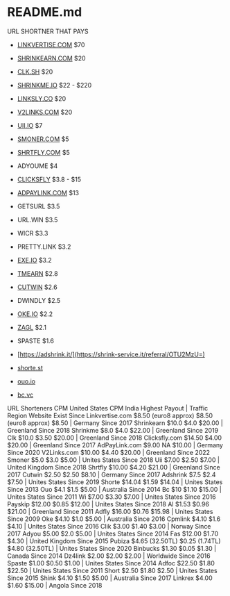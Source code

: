 # README.md
URL SHORTNER THAT PAYS

- [LINKVERTISE.COM](https://publisher.linkvertise.com/ac/1017482) $70
- [SHRINKEARN.COM](https://shrinkearn.com/ref/ishandutta2007) $20
- [CLK.SH](https://clk.sh/ref/ishandutta2007) $20
- [SHRINKME.IO](https://shrinkme.io/ref/ishandutta2007) $22 - $220
- [LINKSLY.CO](https://linksly.co/ref/ishandutta2007) $20
- [V2LINKS.COM](https://v2links.com/ref/ishandutta2007) $20
- [UII.IO](https://uii.io/ref/ishandutta2007) $7
- [SMONER.COM](https://smoner.com/ref/ishandutta2007) $5
- [SHRTFLY.COM](https://shrtfly.com/ref/ishandutta2007) $5
- ADYOUME $4
- [CLICKSFLY](https://clicksfly.com/ref/ishandutta2007) $3.8 - $15
- [ADPAYLINK.COM](https://adpaylink.com/ref/ishandutta2007) $13
- GETSURL $3.5
- URL.WIN $3.5
- WICR $3.3
- PRETTY.LINK $3.2
- [EXE.IO](https://exe.io/ref/ishandutta2007) $3.2
- [TMEARN](https://tmearn.net/ref/ishandutta2007) $2.8
- [CUTWIN](https://cutwin.com/ref/10155932283918649) $2.6
- DWINDLY $2.5
- [OKE.IO](https://oke.io/ref/ishandutta2007) $2.2
- [ZAGL](https://zee.gl/ref/10155920842323649) $2.1
- SPASTE $1.6

- [https://adshrink.it/](https://shrink-service.it/referral/OTU2MzU=)

- [shorte.st](http://join-shortest.com/ref/baec3f4552?user-type=new)

- [ouo.io](http://ouo.io/ref/FLblOL1m)

- [bc.vc](https://bc.vc/?r=252243)


URL Shorteners	CPM United States	CPM India	Highest Payout | Traffic Region	Website Exist Since
Linkvertise.com	$8.50 (euro8 approx)	$8.50 (euro8 approx)	$8.50 | Germany	Since 2017
Shrinkearn	$10.0	$4.0	$20.00 | Greenland	Since 2018
Shrinkme	$8.0	$4.0	$22.00 | Greenland	Since 2019
Clk	$10.0	$3.50	$20.00 | Greenland	Since 2018
Clicksfly.com	$14.50	$4.00	$20.00 | Greenland	Since 2017
AdPayLink.com	$9.00	NA	$10.00 | Germany	Since 2020
V2Links.com	$10.00	$4.40	$20.00 | Greenland	Since 2022
Smoner	$5.0	$3.0	$5.00 | Unites States	Since 2018
Uii	$7.00	$2.50	$7.00 | United Kingdom	Since 2018
Shrtfly	$10.00	$4.20	$21.00 | Greenland	Since 2017
Cutwin	$2.50	$2.50	$8.10 | Germany	Since 2017
Adshrink	$7.5	$2.4	$7.50 | Unites States	Since 2019
Shorte	$14.04	$1.59	$14.04 | Unites States	Since 2013
Ouo	$4.1	$1.5	$5.00 | Australia	Since 2014
Bc	$10	$1.10	$15.00 | Unites States	Since 2011
Wi	$7.00	$3.30	$7.00 | Unites States	Since 2016
Payskip	$12.00	$0.85	$12.00 | Unites States	Since 2018
Al	$1.53	$0.96	$21.00 | Greenland	Since 2011
Adfly	$16.00	$0.76	$15.98 | Unites States	Since 2009
Oke	$4.10	$1.0	$5.00 | Australia	Since 2016
Cpmlink	$4.10	$1.6	$4.10 | Unites States	Since 2016
Clik	$3.00	$1.40	$3.00 | Norway	Since 2017
Adyou	$5.00	$2.0	$5.00 | Unites States	Since 2014
Fas	$12.00	$1.70	$4.30 | United Kingdom	Since 2015
Pubiza	$4.65 (32.50TL)	$0.25 (1.74TL)	$4.80 (32.50TL) | Unites States	Since 2020
Binbucks	$1.30	$0.05	$1.30 | Canada	Since 2014
Dz4link	$2.00	$2.00	$2.00 | Worldwide	Since 2016
Spaste	$1.00	$0.50	$1.00 | Unites States	Since 2014
Adfoc	$22.50	$1.80	$22.50 | Unites States	Since 2011
Short	$2.50	$1.80	$2.50 | Unites States	Since 2015
Shink	$4.10	$1.50	$5.00 | Australia	Since 2017
Linkrex	$4.00	$1.60	$15.00 | Angola	Since 2018
